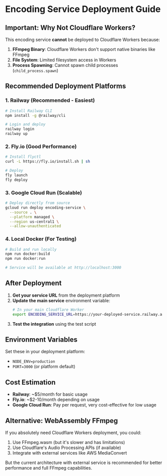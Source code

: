 # Encoding Service Deployment Guide

## Important: Why Not Cloudflare Workers?

This encoding service **cannot** be deployed to Cloudflare Workers because:

1. **FFmpeg Binary**: Cloudflare Workers don't support native binaries like FFmpeg
2. **File System**: Limited filesystem access in Workers
3. **Process Spawning**: Cannot spawn child processes (`child_process.spawn`)

## Recommended Deployment Platforms

### 1. Railway (Recommended - Easiest)

```bash
# Install Railway CLI
npm install -g @railway/cli

# Login and deploy
railway login
railway up
```

### 2. Fly.io (Good Performance)

```bash
# Install flyctl
curl -L https://fly.io/install.sh | sh

# Deploy
fly launch
fly deploy
```

### 3. Google Cloud Run (Scalable)

```bash
# Deploy directly from source
gcloud run deploy encoding-service \
  --source . \
  --platform managed \
  --region us-central1 \
  --allow-unauthenticated
```

### 4. Local Docker (For Testing)

```bash
# Build and run locally
npm run docker:build
npm run docker:run

# Service will be available at http://localhost:3000
```

## After Deployment

1. **Get your service URL** from the deployment platform
2. **Update the main service** environment variable:
   ```bash
   # In your main Cloudflare Worker
   export ENCODING_SERVICE_URL=https://your-deployed-service.railway.app
   ```
3. **Test the integration** using the test script

## Environment Variables

Set these in your deployment platform:

- `NODE_ENV=production`
- `PORT=3000` (or platform default)

## Cost Estimation

- **Railway**: ~$5/month for basic usage
- **Fly.io**: ~$2-10/month depending on usage
- **Google Cloud Run**: Pay per request, very cost-effective for low usage

## Alternative: WebAssembly FFmpeg

If you absolutely need Cloudflare Workers deployment, you could:

1. Use FFmpeg.wasm (but it's slower and has limitations)
2. Use Cloudflare's Audio Processing APIs (if available)
3. Integrate with external services like AWS MediaConvert

But the current architecture with external service is recommended for better performance and full FFmpeg capabilities.
